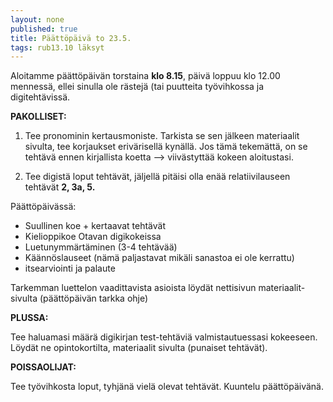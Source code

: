 ```yaml
---
layout: none
published: true
title: Päättöpäivä to 23.5.
tags: rub13.10 läksyt
---
```

Aloitamme päättöpäivän torstaina **klo 8.15**, päivä loppuu klo 12.00 mennessä, ellei sinulla ole rästejä (tai puutteita työvihkossa ja digitehtävissä.

**PAKOLLISET:**

1. Tee pronominin kertausmoniste. Tarkista se sen jälkeen materiaalit sivulta, tee korjaukset erivärisellä kynällä. Jos tämä tekemättä, on se tehtävä ennen kirjallista koetta --> viivästyttää kokeen aloitustasi.

2. Tee digistä loput tehtävät, jäljellä pitäisi olla enää relatiivilauseen tehtävät **2, 3a, 5.**

Päättöpäivässä:

- Suullinen koe + kertaavat tehtävät
- Kielioppikoe Otavan digikokeissa
- Luetunymmärtäminen (3-4 tehtävää)
- Käännöslauseet (nämä paljastavat mikäli sanastoa ei ole kerrattu)
- itsearviointi ja palaute

Tarkemman luettelon vaadittavista asioista löydät nettisivun materiaalit-sivulta (päättöpäivän tarkka ohje)

**PLUSSA:**

Tee haluamasi määrä digikirjan test-tehtäviä valmistautuessasi kokeeseen. Löydät ne opintokortilta, materiaalit sivulta (punaiset tehtävät).

**POISSAOLIJAT:**

Tee työvihkosta loput, tyhjänä vielä olevat tehtävät. Kuuntelu päättöpäivänä.


